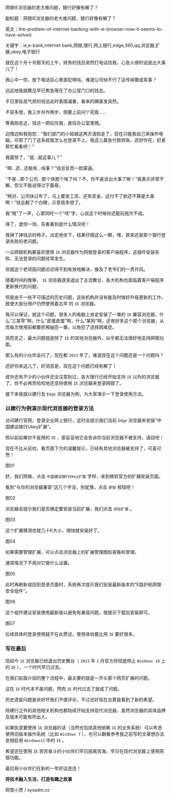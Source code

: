 网银IE浏览器的老大难问题，银行好像有解了？

副标题：网银IE浏览器的老大难问题，银行好像有解了？

英文：the-problem-of-internet-banking-with-ie-browser-now-it-seems-to-have-solved

关键字：ie,e-bank,internet bank,网银,银行,网上银行,edge,360,qq,浏览器,扩展,ukey,电子银行



就在这个月十号那天的上午，财务的钱总突然打电话找我，心急火燎的说是出大事儿了！

我心中一惊，放下电话后心里直犯嘀咕，难道公司快不行了这传闻要成真事？



远远地我就瞧见早已焦急等在了办公室门口的钱总。

平日里趾高气昂的钱总此时表情凝重，看来的确事发突然。

不容多想，我三步并作两步，倒要上前问个究竟......



等我刚走近，钱总一把拉住我，直往办公室里拽。

边拽边和我抱怨：“我们部门的小姑娘这两天请假走了，现在只能我自己来操作电脑。可邪了门了这系统我怎么也登录不上。我这儿着急付款转账，还好你在，赶紧帮忙看看吧！”

我震惊了，“就...就这事儿？”

“啊...还...还能有...啥事？“钱总反而一脸蒙逼。

”不是...那个公司...那个快那个啥了吗？不，你不是说出大事了嘛！“我表示非常不解，但又不能说得过于露骨。

”啊对，公司快过年了，马上要发工资，还有奖金，这付不了款还不算是大事啊！“钱总翻了个白眼，示意我多想了。

我“哦”了一声，心里同时一个“呸”字，心说这个时候你还能玩拖欠不成。



得了，虚惊一场，先看看到底什么情况吧！

我掸了掸钱总的椅子，淡定地坐下，结果仔细这么一瞧，嘿，原来还是那个银行登录失败的老问题。

一众网银机构都喜欢使用 `IE` 浏览器作为网银登录的客户端程序，这插件安装失败、无法登录的问题经常发生。

但就这个老顽固问题迟迟得不到有效地解决，像及了老爷们的一贯作风。

随着时间的推移， `IE` 浏览器逐渐退出了主流舞台，各大机构也面临着客户端程序更新换代的问题。

但是由于一些不可描述的历史问题，这些机构并没有能及时做好升级更新的工作，致使大部分用户仍然使用着古早 的 `IE` 浏览器。

我可以保证，就这个问题，很多人的电脑上肯定安装了一堆的 `IE` 兼容浏览器，什么“三某零”啊，什么“皮蛋皮蛋”啊，什么“某狗”啊，还有好多这个那个浏览器，从而每次使用前都要抓阄抽签一番，以免犯了选择困难症。

简而言之，最大问题就是除了 `IE` 的其他浏览器外，似乎都无法很好地支持网银功能。



那么有的小伙伴会问了，现在都 `2023` 年了，难道现在这个问题还是一个问题吗？

还好你来这儿了，好消息是，现在这个问题已经有解了！

或许还有不少的小伙伴还没注意到过，各大银行已经开始支持 `IE` 以外的浏览器了，你不必再苦哈哈地还坚持使用 `IE` 浏览器来登录网银了。

接下来我就以建行及 `Edge` 浏览器为例，为大家演示一下登录使用方法。



### 以建行为例演示现代浏览器的登录方法

访问建行官网，登录企业网上银行，这时会提示我们当前 `Edge` 浏览器未安装“中国建设银行Ukey扩展”。

照以前如果你不是用的 `IE` ，那妥妥地它会告诉你当前浏览器不被支持，请回吧！

现在不比从前哈，看页面下方的温馨提示，已经有其他浏览器被支持了，可喜可贺！

图01



好，我们照做，点击 `中国建设银行Ukey扩展` 字样，来到微软官方的扩展安装页面。

看到“与你的浏览器兼容”这几个字没，别犹豫，点击 `获取` 按钮吧！

图02



浏览器会提示我们是否确定要安装当前扩展，我们点击 `添加扩展` 。

图03



这个扩展猜测也就几十K大小，很快就安装好了。

图04



如果需要管理扩展，可以点击浏览器上的扩展管理图标查看和管理。

通常情况下不用对它做什么设置。

图05



此时再刷新或回到登录页面时，系统再次提示我们安装最新版本的“E路护航网银安全组件”。

图06



这个组件建议安装使用最新版以避免有兼容问题，按提示下载后安装即可。

图07



后续具体的登录使用就不在此赘述，使用体验要比用 `IE` 要好很多。



### 写在最后

现如今 `IE` 浏览器已经退出历史舞台（ `2023` 年 `2` 月官方将彻底停止 `Windows 10` 上的 `IE` ），一个时代早已过去。

在我们前面介绍的整个流程中，最主要的就是一开头那个网页扩展的问题。

这在 `IE` 时代本不是问题，然而 `IE` 时代过去了就成了问题。

历史遗留问题是非好坏我们不便评论，不过还好现在总算是看到了新的希望。

除建行之外的其他相关机构也都陆续开始支持现代浏览器，虽然浏览器的具体品牌及版本可能有所出入。

如果执意要使用 `IE` 浏览器的话（当然也包括其他依赖 `IE` 的业务系统）可以考虑使用旧版本操作系统（比如 `Windows 7` ），也可以翻看参考我之前写的文章想办法变相启用 `Windows11` 中的 `IE` 。

希望还在使用 `IE` 苦苦奋斗的小伙伴们早日脱离苦海，早日在现代浏览器上使用网银功能。

最后祝小伙伴们在新的一年好运连连！



**将技术融入生活，打造有趣之故事**

网管小贾 / sysadm.cc